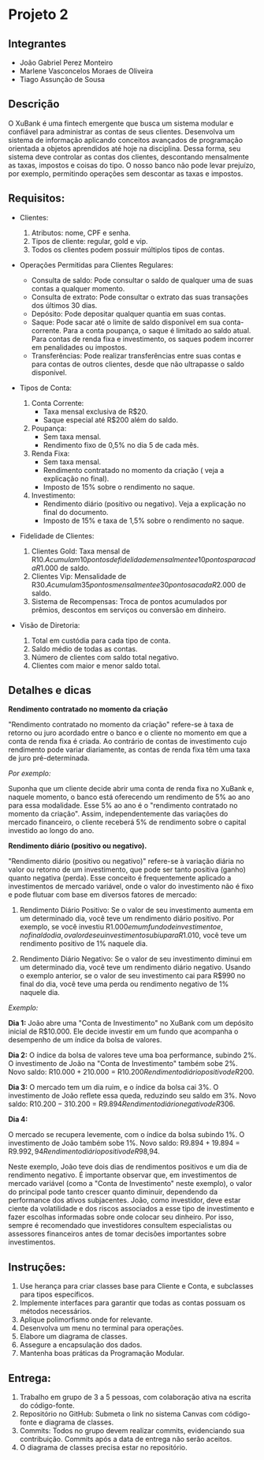 # Projeto 2

## Integrantes
- João Gabriel Perez Monteiro
- Marlene Vasconcelos Moraes de Oliveira
- Tiago Assunção de Sousa

## Descrição
O XuBank é uma fintech emergente que busca um sistema modular e confiável para administrar as contas de seus clientes. Desenvolva um sistema de informação aplicando conceitos avançados de programação orientada a objetos aprendidos até hoje na disciplina. Dessa forma, seu sistema deve controlar as contas dos clientes, descontando mensalmente as taxas, impostos e coisas do tipo. O nosso banco não pode levar prejuízo, por exemplo,  permitindo operações sem descontar as taxas e impostos. 

## Requisitos:

- Clientes:
    1. Atributos: nome, CPF e senha.
    2. Tipos de cliente: regular, gold e vip.
    3. Todos os clientes podem possuir múltiplos tipos de contas.

-  Operações Permitidas para Clientes Regulares:
    -  Consulta de saldo: Pode consultar o saldo de qualquer uma de suas contas a qualquer momento.
    -  Consulta de extrato: Pode consultar o extrato das suas transações dos últimos 30 dias.
    -  Depósito: Pode depositar qualquer quantia em suas contas.
    -  Saque: Pode sacar até o limite de saldo disponível em sua conta-corrente. Para a conta poupança, o saque é limitado ao saldo atual. Para contas de renda fixa e investimento, os saques podem incorrer em penalidades ou impostos.
    -  Transferências: Pode realizar transferências entre suas contas e para contas de outros clientes, desde que não ultrapasse o saldo disponível.

- Tipos de Conta:
    1. Conta Corrente:
        - Taxa mensal exclusiva de R$20.
        - Saque especial até R$200 além do saldo.
    2. Poupança:
        - Sem taxa mensal.
        - Rendimento fixo de 0,5% no dia 5 de cada mês.
    3. Renda Fixa:
        - Sem taxa mensal.
        - Rendimento contratado no momento da criação ( veja a explicação no final).
        - Imposto de 15% sobre o rendimento no saque.
    4. Investimento:
        - Rendimento diário (positivo ou negativo). Veja a explicação no final do documento. 
        - Imposto de 15% e taxa de 1,5% sobre o rendimento no saque.

- Fidelidade de Clientes:
    1. Clientes Gold: Taxa mensal de R$10. Acumulam 10 pontos de fidelidade mensalmente e 10 pontos para cada R$1.000 de saldo.
    2. Clientes Vip: Mensalidade de R$30. Acumulam 35 pontos mensalmente e 30 pontos a cada R$2.000 de saldo.
    3. Sistema de Recompensas: Troca de pontos acumulados por prêmios, descontos em serviços ou conversão em dinheiro.

- Visão de Diretoria:
    1. Total em custódia para cada tipo de conta.
    2. Saldo médio de todas as contas.
    3. Número de clientes com saldo total negativo.
    4. Clientes com maior e menor saldo total.
 

## Detalhes e dicas

**Rendimento contratado no momento da criação**

"Rendimento contratado no momento da criação" refere-se à taxa de retorno ou juro acordado entre o banco e o cliente no momento em que a conta de renda fixa é criada. Ao contrário de contas de investimento cujo rendimento pode variar diariamente, as contas de renda fixa têm uma taxa de juro pré-determinada. 

*Por exemplo:*

Suponha que um cliente decide abrir uma conta de renda fixa no XuBank e, naquele momento, o banco está oferecendo um rendimento de 5% ao ano para essa modalidade. Esse 5% ao ano é o "rendimento contratado no momento da criação". Assim, independentemente das variações do mercado financeiro, o cliente receberá 5% de rendimento sobre o capital investido ao longo do ano.

**Rendimento diário (positivo ou negativo).**

"Rendimento diário (positivo ou negativo)" refere-se à variação diária no valor ou retorno de um investimento, que pode ser tanto positiva (ganho) quanto negativa (perda). Esse conceito é frequentemente aplicado a investimentos de mercado variável, onde o valor do investimento não é fixo e pode flutuar com base em diversos fatores de mercado:

1. Rendimento Diário Positivo: Se o valor de seu investimento aumenta em um determinado dia, você teve um rendimento diário positivo. Por exemplo, se você investiu R$1.000 em um fundo de investimento e, no final do dia, o valor de seu investimento subiu para R$1.010, você teve um rendimento positivo de 1% naquele dia.

2. Rendimento Diário Negativo: Se o valor de seu investimento diminui em um determinado dia, você teve um rendimento diário negativo. Usando o exemplo anterior, se o valor de seu investimento cai para R$990 no final do dia, você teve uma perda ou rendimento negativo de 1% naquele dia.

*Exemplo:*

**Dia 1:**
João abre uma "Conta de Investimento" no XuBank com um depósito inicial de R$10.000.
Ele decide investir em um fundo que acompanha o desempenho de um índice da bolsa de valores.


**Dia 2:**
O índice da bolsa de valores teve uma boa performance, subindo 2%.
O investimento de João na "Conta de Investimento" também sobe 2%.
Novo saldo: R$10.000 + 2% de R$10.000 = R$10.200
Rendimento diário positivo de R$200.


**Dia 3:**
O mercado tem um dia ruim, e o índice da bolsa cai 3%.
O investimento de João reflete essa queda, reduzindo seu saldo em 3%.
Novo saldo: R$10.200 - 3% de R$10.200 = R$9.894
Rendimento diário negativo de R$306.


**Dia 4:**

O mercado se recupera levemente, com o índice da bolsa subindo 1%.
O investimento de João também sobe 1%.
Novo saldo: R$9.894 + 1% de R$9.894 = R$9.992,94
Rendimento diário positivo de R$98,94.


Neste exemplo, João teve dois dias de rendimentos positivos e um dia de rendimento negativo. É importante observar que, em investimentos de mercado variável (como a "Conta de Investimento" neste exemplo), o valor do principal pode tanto crescer quanto diminuir, dependendo da performance dos ativos subjacentes. João, como investidor, deve estar ciente da volatilidade e dos riscos associados a esse tipo de investimento e fazer escolhas informadas sobre onde colocar seu dinheiro. Por isso, sempre é recomendado que investidores consultem especialistas ou assessores financeiros antes de tomar decisões importantes sobre investimentos.

## Instruções:

1. Use herança para criar classes base para Cliente e Conta, e subclasses para tipos específicos.
2. Implemente interfaces para garantir que todas as contas possuam os métodos necessários.
3. Aplique polimorfismo onde for relevante.
4. Desenvolva um menu no terminal para operações.
5. Elabore um diagrama de classes.
6. Assegure a encapsulação dos dados.
7. Mantenha boas práticas da Programação Modular.

## Entrega:
1. Trabalho em grupo de 3 a 5 pessoas, com colaboração ativa na escrita do código-fonte.
2. Repositório no GitHub: Submeta o link no sistema Canvas com código-fonte e diagrama de classes.
3. Commits: Todos no grupo devem realizar commits, evidenciando sua contribuição. Commits após a data de entrega não serão aceitos.
4. O diagrama de classes precisa estar no repositório.